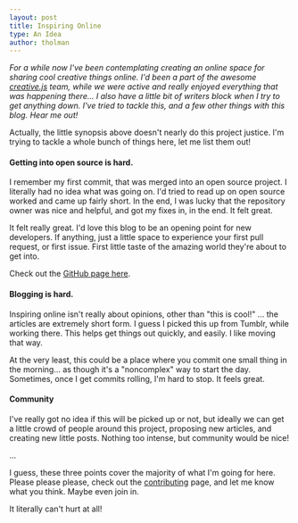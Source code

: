 ```yaml
---
layout: post
title: Inspiring Online
type: An Idea
author: tholman
---
```


_For a while now I've been contemplating creating an online space for sharing cool creative things online. I'd been a part of the awesome [creative.js](http://creativejs.com) team, while we were active and really enjoyed everything that was happening there... I also have a little bit of writers block when I try to get anything down. I've tried to tackle this, and a few other things with this blog. Hear me out!_

Actually, the little synopsis above doesn't nearly do this project justice. I'm trying to tackle a whole bunch of things here, let me list them out!

#### Getting into open source is hard.
I remember my first commit, that was merged into an open source project. I literally had no idea what was going on. I'd tried to read up on open source worked and came up fairly short. In the end, I was lucky that the repository owner was nice and helpful, and got my fixes in, in the end. It felt great.

It felt really great. I'd love this blog to be an opening point for new developers. If anything, just a little space to experience your first pull request, or first issue. First little taste of the amazing world they're about to get into.

Check out the [GitHub page here](https://github.com/tholman/inspiring-online).

#### Blogging is hard.
Inspiring online isn't really about opinions, other than "this is cool!" ... the articles are extremely short form. I guess I picked this up from Tumblr, while working there. This helps get things out quickly, and easily. I like moving that way.

At the very least, this could be a place where you commit one small thing in the morning... as though it's a "noncomplex" way to start the day. Sometimes, once I get commits rolling, I'm hard to stop. It feels great.

#### Community
I've really got no idea if this will be picked up or not, but ideally we can get a little crowd of people around this project, proposing new articles, and creating new little posts. Nothing too intense, but community would be nice!

...

I guess, these three points cover the majority of what I'm going for here. Please please please, check out the [contributing](https://github.com/tholman/inspiring-online#user-content-inspiring-online) page, and let me know what you think. Maybe even join in.

It literally can't hurt at all!
